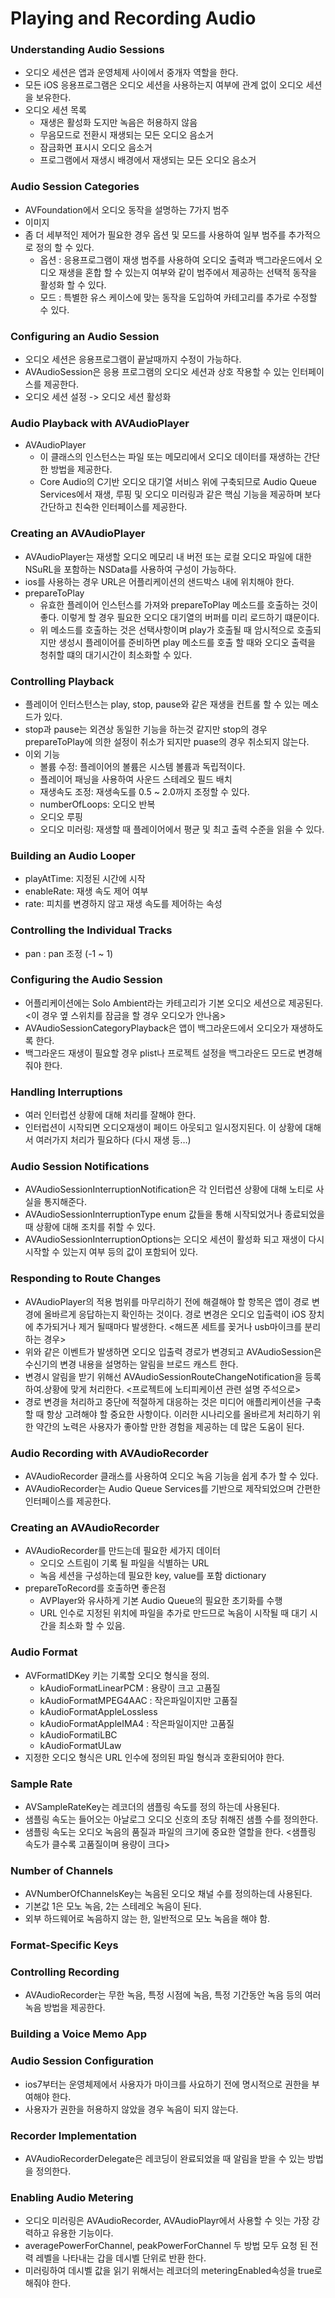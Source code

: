 # Playing and Recording Audio

### Understanding Audio Sessions
- 오디오 세션은 앱과 운영체제 사이에서 중개자 역할을 한다.
- 모든 iOS 응용프로그램은 오디오 세션을 사용하는지 여부에 관계 없이 오디오 세션을 보유한다.
- 오디오 세션 목록
    - 재생은 활성화 도지만 녹음은 허용하지 않음
    - 무음모드로 전환시 재생되는 모든 오디오 음소거
    - 잠금화면 표시시 오디오 음소거
    - 프로그램에서 재생시 배경에서 재생되는 모든 오디오 음소거

### Audio Session Categories
- AVFoundation에서 오디오 동작을 설명하는 7가지 범주
- 이미지
- 좀 더 세부적인 제어가 필요한 경우 옵션 및 모드를 사용하여 일부 범주를 추가적으로 정의 할 수 있다.
    - 옵션 : 응용프로그램이 재생 범주를 사용하여 오디오 출력과 백그라운드에서 오디오 재생을 혼합 할 수 있는지 여부와 같이 범주에서 제공하는 선택적 동작을 활성화 할 수 있다.
    - 모드 : 특별한 유스 케이스에 맞는 동작을 도입하여 카테고리를 추가로 수정할 수 있다.

### Configuring an Audio Session
- 오디오 세션은 응용프로그램이 끝날때까지 수정이 가능하다.
- AVAudioSession은 응용 프로그램의 오디오 세션과 상호 작용할 수 있는 인터페이스를 제공한다.
- 오디오 세션 설정 -> 오디오 세션 활성화

### Audio Playback with AVAudioPlayer
- AVAudioPlayer
    -  이 클래스의 인스턴스는 파일 또는 메모리에서 오디오 데이터를 재생하는 간단한 방법을 제공한다.
    - Core Audio의 C기반 오디오 대기열 서비스 위에 구축되므로 Audio Queue Services에서 재생, 루핑 및 오디오 미러링과 같은 핵심 기능을 제공하며 보다 간단하고 친숙한 인터페이스를 제공한다.

### Creating an AVAudioPlayer
- AVAudioPlayer는 재생할 오디오 메모리 내 버전 또는 로컬 오디오 파일에 대한 NSuRL을 포함하는 NSData를 사용하여 구성이 가능하다.
- ios를 사용하는 경우 URL은 어플리케이션의 샌드박스 내에 위치해야 한다.
- prepareToPlay
    - 유효한 플레이어 인스턴스를 가져와 prepareToPlay 메소드를 호출하는 것이 좋다. 이렇게 할 경우 필요한 오디오 대기열의 버퍼를 미리 로드하기 떄문이다.
    - 위 메소드를 호출하는 것은 선택사항이며 play가 호출될 때 암시적으로 호출되지만 생성시 플레이어를 준비하면 play 메소드를 호출 할 때와 오디오 출력을 청취할 떄의 대기시간이 최소화할 수 있다.

### Controlling Playback
- 플레이어 인터스턴스는 play, stop, pause와 같은 재생을 컨트롤 할 수 있는 메소드가 있다.
- stop과 pause는 외견상 동일한 기능을 하는것 같지만 stop의 경우 prepareToPlay에 의한 설정이 취소가 되지만 puase의 경우 취소되지 않는다.
- 이외 기능
    - 볼륨 수정: 플레이어의 볼륨은 시스템 볼륨과 독립적이다.
    - 플레이어 패닝을 사용하여 사운드 스테레오 필드 배치
    - 재생속도 조정: 재생속도를 0.5 ~ 2.0까지 조정할 수 있다.
    - numberOfLoops: 오디오 반복
    - 오디오 루핑 
    - 오디오 미러링: 재생할 때 플레이어에서 평균 및 최고 출력 수준을 읽을 수 있다.

### Building an Audio Looper
- playAtTime: 지정된 시간에 시작
- enableRate: 재생 속도 제어 여부
- rate: 피치를 변경하지 않고 재생 속도를 제어하는 속성

### Controlling the Individual Tracks
- pan : pan 조정 (-1 ~ 1)

### Configuring the Audio Session
- 어플리케이션에는 Solo Ambient라는 카테고리가 기본 오디오 세션으로 제공된다. <이 경우 옆 스위치를 잠금을 할 경우 오디오가 안나옴>
- AVAudioSessionCategoryPlayback은 앱이 백그라운드에서 오디오가 재생하도록 한다. 
- 백그라운드 재생이 필요할 경우 plist나 프로젝트 설정을 백그라운드 모드로 변경해 줘야 한다.

### Handling Interruptions
- 여러 인터럽션 상황에 대해 처리를 잘해야 한다.
- 인터럽션이 시작되면 오디오재생이 페이드 아웃되고 일시정지된다. 이 상황에 대해서 여러가지 처리가 필요하다 (다시 재생 등…)

### Audio Session Notifications
- AVAudioSessionInterruptionNotification은 각 인터럽션 상황에 대해 노티로 사실을 통지해준다.
- AVAudioSessionInterruptionType enum 값들을 통해 시작되었거나 종료되었을 때 상황에 대해 조치를 취할 수 있다.
- AVAudioSessionInterruptionOptions는 오디오 세션이 활성화 되고 재생이 다시 시작할 수 있는지 여부 등의 값이 포함되어 있다.

### Responding to Route Changes
- AVAudioPlayer의 적용 범위를 마무리하기 전에 해결해야 할 항목은 앱이 경로 변경에 올바르게 응답하는지 확인하는 것이다. 경로 변경은 오디오 입출력이 iOS 장치에 추가되거나 제거 될때마다 발생한다. <해드폰 세트를 꽂거나 usb마이크를 분리하는 경우>
- 위와 같은 이벤트가 발생하면 오디오 입출력 경로가 변경되고 AVAudioSession은 수신기의 변경 내용을 설명하는 알림을 브로드 캐스트 한다.
- 변경시 알림을 받기 위해선 AVAudioSessionRouteChangeNotification을 등록 하여.상황에 맞게 처리한다. <프로젝트에 노티피케이션 관련 설명 주석으로>
- 경로 변경을 처리하고 중단에 적절하게 대응하는 것은 미디어 애플리케이션을 구축 할 때 항상 고려해야 할 중요한 사항이다. 이러한 시나리오를 올바르게 처리하기 위한 약간의 노력은 사용자가 좋아할 만한 경험을 제공하는 데 많은 도움이 된다.

### Audio Recording with AVAudioRecorder
- AVAudioRecorder 클래스를 사용하여 오디오 녹음 기능을 쉽게 추가 할 수 있다.
- AVAudioRecorder는 Audio Queue Services를 기반으로 제작되었으며 간편한 인터페이스를 제공한다.

### Creating an AVAudioRecorder
- AVAudioRecorder를 만드는데 필요한 세가지 데이터
    - 오디오 스트림이 기록 될 파일을 식별하는 URL
    - 녹음 세션을 구성하는데 필요한 key, value를 포함 dictionary
- prepareToRecord를 호출하면 좋은점
    - AVPlayer와 유사하게 기본 Audio Queue의 필요한 초기화를 수행
    - URL 인수로 지정된 위치에 파일을 추가로 만드므로 녹음이 시작될 때 대기 시간을 최소화 할 수 있음.

### Audio Format
- AVFormatIDKey 키는 기록할 오디오 형식을 정의.
    - kAudioFormatLinearPCM : 용량이 크고 고품질
    - kAudioFormatMPEG4AAC : 작은파일이지만 고품질
    - kAudioFormatAppleLossless
    - kAudioFormatAppleIMA4 : 작은파일이지만 고품질
    - kAudioFormatiLBC
    - kAudioFormatULaw
- 지정한 오디오 형식은 URL 인수에 정의된 파일 형식과 호환되어야 한다.

### Sample Rate
- AVSampleRateKey는 레코더의 샘플링 속도를 정의 하는데 사용된다. 
- 샘플링 속도는 들어오는 아날로그 오디오 신호의 초당 취해진 샘플 수를 정의한다. 
- 샘플링 속도는 오디오 녹음의 품질과 파일의 크기에 중요한 열할을 한다. <샘플링 속도가 클수록 고품질이며 용량이 크다>

### Number of Channels
- AVNumberOfChannelsKey는 녹음된 오디오 채널 수를 정의하는데 사용된다.
- 기본값 1은 모노 녹음, 2는 스테레오 녹음이 된다.
- 외부 하드웨어로 녹음하지 않는 한, 일반적으로 모노 녹음을 해야 함.

### Format-Specific Keys

### Controlling Recording
- AVAudioRecorder는 무한 녹음, 특정 시점에 녹음, 특정 기간동안 녹음 등의 여러 녹음 방법을 제공한다.

### Building a Voice Memo App

### Audio Session Configuration
- ios7부터는 운영체제에서 사용자가 마이크를 사요하기 전에 명시적으로 권한을 부여해야 한다.
- 사용자가 권한을 허용하지 않았을 경우 녹음이 되지 않는다.

### Recorder Implementation
- AVAudioRecorderDelegate은 레코딩이 완료되었을 때 알림을 받을 수 있는 방법을 정의한다.

### Enabling Audio Metering
- 오디오 미러링은 AVAudioRecorder, AVAudioPlayr에서 사용할 수 잇는 가장 강력하고 유용한 기능이다.
- averagePowerForChannel, peakPowerForChannel 두 방법 모두 요청 된 전력 레벨을 나타내는 갑을 데시벨 단위로 반환 한다.
- 미러링하여 데시벨 값을 읽기 위해서는 레코더의 meteringEnabled속성을 true로 해줘야 한다.

































